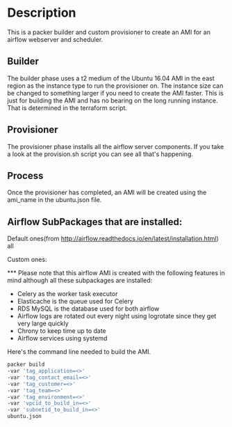 # Description

This is a packer builder and custom provisioner to create an AMI for an airflow webserver and scheduler.

## Builder

The builder phase uses a t2 medium of the Ubuntu 16.04 AMI in the east region as the instance type to run the provisioner on.  The instance size can be changed to something larger if you need to create the AMI faster.  This is just for building the AMI and has no bearing on the long running instance.  That is determined in the terraform script.

## Provisioner

The provisioner phase installs all the airflow server components.  If you take a look at the provision.sh script you can see all that's happening.


## Process

Once the provisioner has completed, an AMI will be created using the ami_name in the ubuntu.json file.

## Airflow SubPackages that are installed:
Default ones(from http://airflow.readthedocs.io/en/latest/installation.html)
all

Custom ones:

*** Please note that this airflow AMI is created with the following features in mind although all these subpackages are installed:
- Celery as the worker task executor
- Elasticache is the queue used for Celery
- RDS MySQL is the database used for both airflow
- Airflow logs are rotated out every night using logrotate since they get very large quickly
- Chrony to keep time up to date
- Airflow services using systemd

Here's the command line needed to build the AMI.

```bash
packer build
-var 'tag_application=<>'
-var 'tag_contact_email=<>'
-var 'tag_customer=<>'
-var 'tag_team=<>'
-var 'tag_environment=<>'
-var 'vpcid_to_build_in=<>'
-var 'subnetid_to_build_in=<>'
ubuntu.json
```
